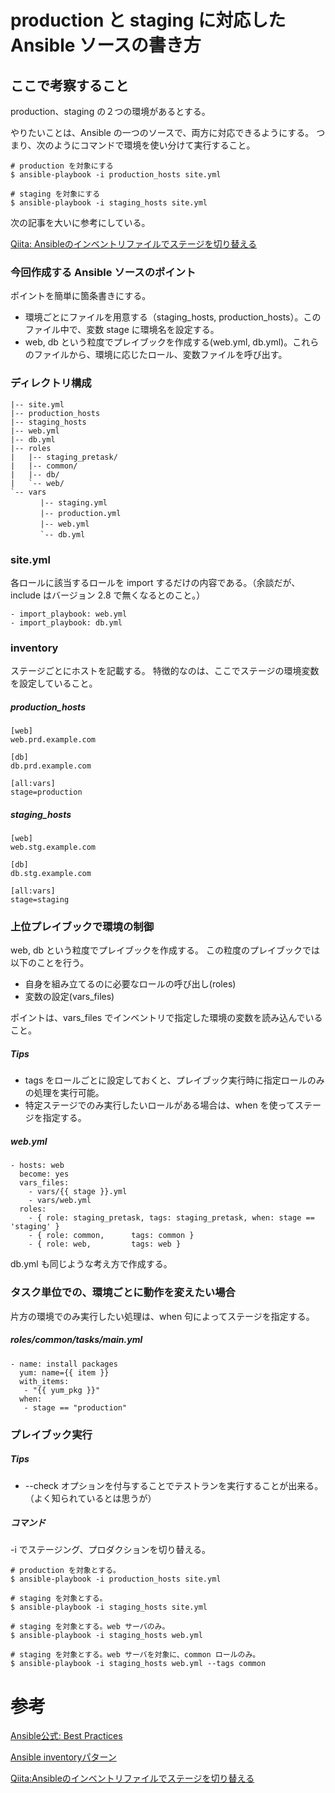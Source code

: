 # production と staging に対応した Ansible ソースの書き方

## ここで考察すること

production、staging の２つの環境があるとする。

やりたいことは、Ansible の一つのソースで、両方に対応できるようにする。
つまり、次のようにコマンドで環境を使い分けて実行すること。

```
# production を対象にする
$ ansible-playbook -i production_hosts site.yml

# staging を対象にする
$ ansible-playbook -i staging_hosts site.yml
```

次の記事を大いに参考にしている。

[Qiita: Ansibleのインベントリファイルでステージを切り替える](https://qiita.com/NewGyu/items/5de31d76d2488ab27ed6)


### 今回作成する Ansible ソースのポイント

ポイントを簡単に箇条書きにする。

* 環境ごとにファイルを用意する（staging_hosts, production_hosts）。このファイル中で、変数 stage に環境名を設定する。
* web, db という粒度でプレイブックを作成する(web.yml, db.yml)。これらのファイルから、環境に応じたロール、変数ファイルを呼び出す。


### ディレクトリ構成

```
|-- site.yml
|-- production_hosts
|-- staging_hosts
|-- web.yml
|-- db.yml
|-- roles
|   |-- staging_pretask/
|   |-- common/ 
|   |-- db/
|   `-- web/
`-- vars
　　　　|-- staging.yml
　　　　|-- production.yml
　　　　|-- web.yml
　　　　`-- db.yml
```

### site.yml

各ロールに該当するロールを import するだけの内容である。（余談だが、include はバージョン 2.8 で無くなるとのこと。）

```
- import_playbook: web.yml
- import_playbook: db.yml
```

### inventory

ステージごとにホストを記載する。
特徴的なのは、ここでステージの環境変数を設定していること。

##### production_hosts

```
[web]
web.prd.example.com

[db]
db.prd.example.com

[all:vars]
stage=production
```

##### staging_hosts

```
[web]
web.stg.example.com

[db]
db.stg.example.com

[all:vars]
stage=staging
```


### 上位プレイブックで環境の制御

web, db という粒度でプレイブックを作成する。
この粒度のプレイブックでは以下のことを行う。

* 自身を組み立てるのに必要なロールの呼び出し(roles)
* 変数の設定(vars_files)

ポイントは、vars_files でインベントリで指定した環境の変数を読み込んでいること。


##### Tips

* tags をロールごとに設定しておくと、プレイブック実行時に指定ロールのみの処理を実行可能。
* 特定ステージでのみ実行したいロールがある場合は、when を使ってステージを指定する。

##### web.yml

```
- hosts: web
  become: yes
  vars_files:
    - vars/{{ stage }}.yml
    - vars/web.yml
  roles:
    - { role: staging_pretask, tags: staging_pretask, when: stage == 'staging' }
    - { role: common,      tags: common }
    - { role: web,         tags: web }
```

db.yml も同じような考え方で作成する。

### タスク単位での、環境ごとに動作を変えたい場合

片方の環境でのみ実行したい処理は、when 句によってステージを指定する。

#####  roles/common/tasks/main.yml 

```
- name: install packages
  yum: name={{ item }} 
  with_items:
   - "{{ yum_pkg }}"
  when:
   - stage == "production"
```


### プレイブック実行


##### Tips

* --check オプションを付与することでテストランを実行することが出来る。（よく知られているとは思うが）

##### コマンド

-i でステージング、プロダクションを切り替える。

```
# production を対象とする。
$ ansible-playbook -i production_hosts site.yml

# staging を対象とする。
$ ansible-playbook -i staging_hosts site.yml

# staging を対象とする。web サーバのみ。
$ ansible-playbook -i staging_hosts web.yml

# staging を対象とする。web サーバを対象に、common ロールのみ。
$ ansible-playbook -i staging_hosts web.yml --tags common
```

# 参考

[Ansible公式: Best Practices](http://docs.ansible.com/ansible/latest/playbooks_best_practices.html)

[Ansible inventoryパターン](https://dev.classmethod.jp/server-side/ansible/ansible-inventory-pattern/)

[Qiita:Ansibleのインベントリファイルでステージを切り替える](https://qiita.com/NewGyu/items/5de31d76d2488ab27ed6)

